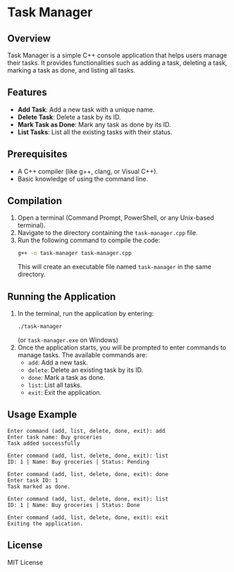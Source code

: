# Task Manager

## Overview
Task Manager is a simple C++ console application that helps users manage their tasks. It provides functionalities such as adding a task, deleting a task, marking a task as done, and listing all tasks.

## Features
- **Add Task**: Add a new task with a unique name.
- **Delete Task**: Delete a task by its ID.
- **Mark Task as Done**: Mark any task as done by its ID.
- **List Tasks**: List all the existing tasks with their status.

## Prerequisites
- A C++ compiler (like g++, clang, or Visual C++).
- Basic knowledge of using the command line.

## Compilation
1. Open a terminal (Command Prompt, PowerShell, or any Unix-based terminal).
2. Navigate to the directory containing the `task-manager.cpp` file.
3. Run the following command to compile the code:
    ```sh
    g++ -o task-manager task-manager.cpp
    ```
    This will create an executable file named `task-manager` in the same directory.

## Running the Application
1. In the terminal, run the application by entering:
    ```sh
    ./task-manager
    ```
   (or `task-manager.exe` on Windows)
2. Once the application starts, you will be prompted to enter commands to manage tasks. The available commands are:
    - `add`: Add a new task.
    - `delete`: Delete an existing task by its ID.
    - `done`: Mark a task as done.
    - `list`: List all tasks.
    - `exit`: Exit the application.

## Usage Example
```
Enter command (add, list, delete, done, exit): add
Enter task name: Buy groceries
Task added successfully
```
```
Enter command (add, list, delete, done, exit): list
ID: 1 | Name: Buy groceries | Status: Pending
```
```
Enter command (add, list, delete, done, exit): done
Enter task ID: 1
Task marked as done.
```
```
Enter command (add, list, delete, done, exit): list
ID: 1 | Name: Buy groceries | Status: Done
```
```
Enter command (add, list, delete, done, exit): exit
Exiting the application.
```

## License
MIT License
